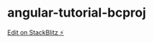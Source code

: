 # angular-tutorial-bcproj

[Edit on StackBlitz ⚡️](https://stackblitz.com/edit/angular-tutorial-bcproj)